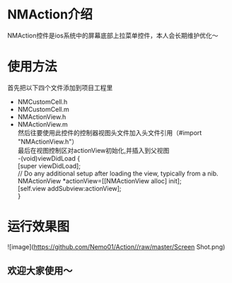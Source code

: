NMAction介绍
========
NMAction控件是ios系统中的屏幕底部上拉菜单控件，本人会长期维护优化～

使用方法
========
首先把以下四个文件添加到项目工程里
* NMCustomCell.h
* NMCustomCell.m
* NMActionView.h
* NMActionView.m<br>
然后往要使用此控件的控制器视图头文件加入头文件引用（#import "NMActionView.h"）<br>
最后在视图控制区对actionView初始化,并插入到父视图<br>
-(void)viewDidLoad {<br>
    [super viewDidLoad];<br>
    // Do any additional setup after loading the view, typically from a nib.<br>
     NMActionView  *actionView=[[NMActionView alloc] init];<br>
    [self.view addSubview:actionView];<br>
}<br>

运行效果图
=========

![image](https://github.com/Nemo01/Action//raw/master/Screen Shot.png)

欢迎大家使用～
------------

